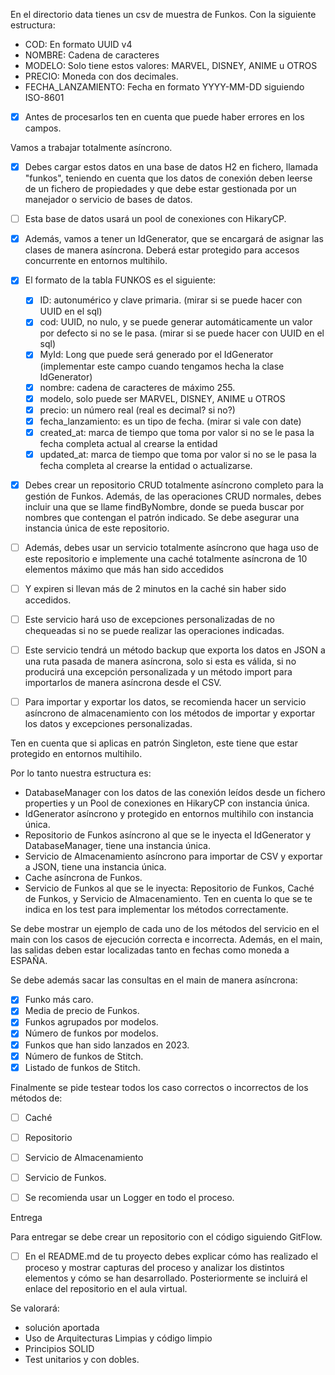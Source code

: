 En el directorio data tienes un csv de muestra de Funkos. Con la siguiente estructura:
- COD: En formato UUID v4
- NOMBRE: Cadena de caracteres
- MODELO: Solo tiene estos valores: MARVEL, DISNEY, ANIME u OTROS
- PRECIO: Moneda con dos decimales.
- FECHA_LANZAMIENTO: Fecha en formato YYYY-MM-DD siguiendo ISO-8601

- [x] Antes de procesarlos ten en cuenta que puede haber errores en los campos.

Vamos a trabajar totalmente asíncrono.

- [x] Debes cargar estos datos en una base de datos H2 en fichero, llamada "funkos", teniendo en cuenta que los datos de 
conexión deben leerse de un fichero de propiedades y que debe estar gestionada por un manejador o servicio de bases de 
datos. 
- [ ] Esta base de datos usará un pool de conexiones con HikaryCP.

- [x] Además, vamos a tener un IdGenerator, que se encargará de asignar las clases de manera asíncrona. Deberá estar protegido para accesos concurrente en entornos multihilo.

- [x] El formato de la tabla FUNKOS es el siguiente:
    - [x] ID: autonumérico y clave primaria. (mirar si se puede hacer con UUID en el sql)
    - [x] cod: UUID, no nulo, y se puede generar automáticamente un valor por defecto si no se le pasa. (mirar si se puede hacer con UUID en el sql)
    - [x] MyId: Long que puede será generado por el IdGenerator (implementar este campo cuando tengamos hecha la clase IdGenerator)
    - [x] nombre: cadena de caracteres de máximo 255.
    - [x] modelo, solo puede ser MARVEL, DISNEY, ANIME u OTROS
    - [x] precio: un número real (real es decimal? si no?)
    - [x] fecha_lanzamiento: es un tipo de fecha. (mirar si vale con date)
    - [x] created_at: marca de tiempo que toma por valor si no se le pasa la fecha completa actual al crearse la entidad
    - [x] updated_at: marca de tiempo que toma por valor si no se le pasa la fecha completa al crearse la entidad o actualizarse.

- [x] Debes crear un repositorio CRUD totalmente asíncrono completo para la gestión de Funkos. Además, de las operaciones CRUD 
normales, debes incluir una que se llame findByNombre, donde se pueda buscar por nombres que contengan el patrón indicado. 
Se debe asegurar una instancia única de este repositorio.

- [ ] Además, debes usar un servicio totalmente asíncrono que haga uso de este repositorio e implemente una caché totalmente 
asíncrona de 10 elementos máximo que más han sido accedidos 
- [ ] Y expiren si llevan más de 2 minutos en la caché sin haber sido accedidos. 
- [ ] Este servicio hará uso de excepciones personalizadas de no chequeadas si no se puede realizar las 
operaciones indicadas.
- [ ] Este servicio tendrá un método backup que exporta los datos en JSON a una ruta pasada de manera asíncrona, solo si esta 
es válida, si no producirá una excepción personalizada y un método import para importarlos de manera asíncrona desde el CSV.

- [ ] Para importar y exportar los datos, se recomienda hacer un servicio asíncrono de almacenamiento con los métodos de importar
y exportar los datos y excepciones personalizadas.

Ten en cuenta que si aplicas en patrón Singleton, este tiene que estar protegido en entornos multihilo.

Por lo tanto nuestra estructura es:
- DatabaseManager con los datos de las conexión leídos desde un fichero properties y un Pool de conexiones en HikaryCP con instancia única.
- IdGenerator asíncrono y protegido en entornos multihilo con instancia única.
- Repositorio de Funkos asíncrono al que se le inyecta el IdGenerator y DatabaseManager, tiene una instancia única.
- Servicio de Almacenamiento asíncrono para importar de CSV y exportar a JSON, tiene una instancia única.
- Cache asíncrona de Funkos.
- Servicio de Funkos al que se le inyecta: Repositorio de Funkos, Caché de Funkos, y Servicio de Almacenamiento. Ten en cuenta lo que se te indica en los test para implementar los métodos correctamente.

Se debe mostrar un ejemplo de cada uno de los métodos del servicio en el main con los casos de ejecución correcta e incorrecta. Además, en el main, las salidas deben estar localizadas tanto en fechas como moneda a ESPAÑA.

Se debe además sacar las consultas en el main de manera asíncrona:
- [x] Funko más caro.
- [x] Media de precio de Funkos.
- [x] Funkos agrupados por modelos.
- [x] Número de funkos por modelos.
- [x] Funkos que han sido lanzados en 2023.
- [x] Número de funkos de Stitch.
- [x] Listado de funkos de Stitch.

Finalmente se pide testear todos los caso correctos o incorrectos de los métodos de:
- [ ] Caché
- [ ] Repositorio
- [ ] Servicio de Almacenamiento
- [ ] Servicio de Funkos.

- [ ] Se recomienda usar un Logger en todo el proceso.

Entrega

Para entregar se debe crear un repositorio con el código siguiendo GitFlow. 
- [ ] En el README.md de tu proyecto debes explicar cómo has realizado el proceso y mostrar capturas del proceso y analizar
los distintos elementos y cómo se han desarrollado. Posteriormente se incluirá el enlace del repositorio en el aula virtual.

Se valorará:
- solución aportada
- Uso de Arquitecturas Limpias y código limpio
- Principios SOLID
- Test unitarios y con dobles.